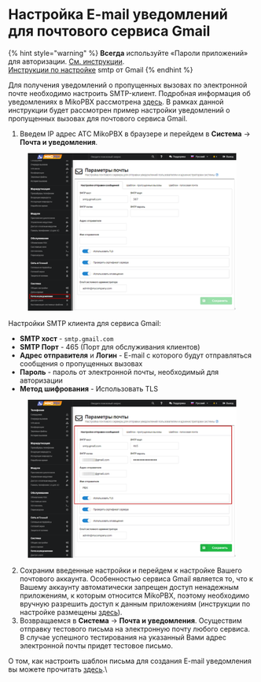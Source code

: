 # Настройка E-mail уведомлений для почтового сервиса Gmail

{% hint style="warning" %}
**Всегда** используйте «Пароли приложений» для авторизации. [См. инструкции](https://support.google.com/accounts/answer/6010255).\
[Инструкции по настройке](https://support.google.com/mail/answer/7126229?hl=ru#zippy=%2C%D1%88%D0%B0%D0%B3-%D0%B8%D0%B7%D0%BC%D0%B5%D0%BD%D0%B8%D1%82%D0%B5-smtp-%D0%B8-%D0%B4%D1%80%D1%83%D0%B3%D0%B8%D0%B5-%D0%BF%D0%B0%D1%80%D0%B0%D0%BC%D0%B5%D1%82%D1%80%D1%8B-%D0%B2-%D0%BA%D0%BB%D0%B8%D0%B5%D0%BD%D1%82%D0%B5) smtp от Gmail
{% endhint %}

Для получения уведомлений о пропущенных вызовах по электронной почте необходимо настроить SMTP-клиент. Подробная информация об уведомлениях в MikoPBX рассмотрена [здесь](./). В рамках данной инструкции будет рассмотрен пример настройки уведомлений о пропущенных вызовах для почтового сервиса Gmail.

1. Введем IP адрес АТС MikoPBX в браузере и перейдем в **Система** → **Почта и уведомления**.

<figure><img src="../../../.gitbook/assets/1 (22).png" alt=""><figcaption></figcaption></figure>

Настройки SMTP клиента для сервиса Gmail:

* **SMTP хост** - `smtp.gmail.com`
* **SMTP Порт** - 465 (Порт для обслуживания клиентов)
* **Адрес отправителя** и **Логин** - E-mail с которого будут отправляться сообщения о пропущенных вызовах
* **Пароль** - пароль от электронной почты, необходимый для авторизации
* **Метод шифрования** - Использовать TLS

<figure><img src="../../../.gitbook/assets/2 (30).png" alt=""><figcaption></figcaption></figure>

2. Сохраним введенные настройки и перейдем к настройке Вашего почтового аккаунта. Особенностью сервиса Gmail является то, что к Вашему аккаунту автоматически запрещен доступ ненадежным приложениям, к которым относится MikoPBX, поэтому необходимо вручную разрешить доступ к данным приложениям (инструкции по настройке размещены [здесь](https://support.google.com/accounts/answer/6010255)).
3. &#x20;Возвращаемся в **Система** → **Почта и уведомления**. Осуществим отправку тестового письма на электронную почту любого сервиса. В случае успешного тестирования на указанный Вами адрес электронной почты придет тестовое письмо.

О том, как настроить шаблон письма для создания E-mail уведомления вы можете прочитать [здесь](./).\
